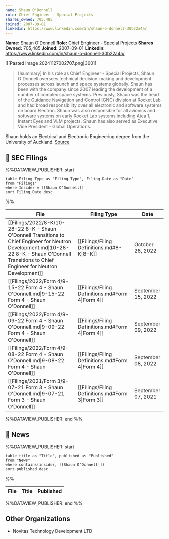 ```yaml
---
name: Shaun O'Donnell
role: Chief Engineer - Special Projects
shares_owned: 705,485
joined: 2007-09-01
linkedin: https://www.linkedin.com/in/shaun-o-donnell-30b22a4a/
---
```


**Name:** Shaun O'Donnell
**Role:** Chief Engineer - Special Projects
**Shares Owned:** 705,485
**Joined:** 2007-09-01
**Linkedin**: https://www.linkedin.com/in/shaun-o-donnell-30b22a4a/

![[Pasted image 20241127002707.png|300]]

>[!summary]
In his role as Chief Engineer - Special Projects, Shaun O'Donnell oversees technical decision-making and development processes across launch and space systems globally. Shaun has been with the company since 2007 leading the development of a number of complex space systems. Previously, Shaun was the head of the Guidance Navigation and Control (GNC) division at Rocket Lab and had broad responsibility over all electronic and software systems on board Electron. Shaun was also responsible for all avionics and software systems on early Rocket Lab systems including Atea 1, Instant Eyes and VLM projects. Shaun has also served as Executive Vice President - Global Operations.   
>
Shaun holds an Electrical and Electronic Engineering degree from the University of Auckland.
[Source](https://www.rocketlabusa.com/about/team/)


## 💼 SEC Filings
%%DATAVIEW_PUBLISHER: start
```
table Filing_Type as "Filing Type", Filing_Date as "Date"
from "Filings"
where Insider = [[Shaun O'Donnell]]
sort Filing_Date desc

```
%%

| File                                                                                                                                                                                               | Filing Type                                      | Date               |
| -------------------------------------------------------------------------------------------------------------------------------------------------------------------------------------------------- | ------------------------------------------------ | ------------------ |
| [[Filings/2022/8-K/10-28-22 8-K - Shaun O'Donnell Transitions to Chief Engineer for Neutron Development.md\|10-28-22 8-K - Shaun O'Donnell Transitions to Chief Engineer for Neutron Development]] | [[Filings/Filing Definitions.md#8-K\|8-K]]       | October 28, 2022   |
| [[Filings/2022/Form 4/9-15-22 Form 4 - Shaun O'Donnell.md\|9-15-22 Form 4 - Shaun O'Donnell]]                                                                                                      | [[Filings/Filing Definitions.md#Form 4\|Form 4]] | September 15, 2022 |
| [[Filings/2022/Form 4/9-09-22 Form 4 - Shaun O'Donnell.md\|9-09-22 Form 4 - Shaun O'Donnell]]                                                                                                      | [[Filings/Filing Definitions.md#Form 4\|Form 4]] | September 09, 2022 |
| [[Filings/2022/Form 4/9-08-22 Form 4 - Shaun O'Donnell.md\|9-08-22 Form 4 - Shaun O'Donnell]]                                                                                                      | [[Filings/Filing Definitions.md#Form 4\|Form 4]] | September 08, 2022 |
| [[Filings/2021/Form 3/9-07-21 Form 3 - Shaun O'Donnell.md\|9-07-21 Form 3 - Shaun O'Donnell]]                                                                                                      | [[Filings/Filing Definitions.md#Form 3\|Form 3]] | September 07, 2021 |

%%DATAVIEW_PUBLISHER: end %%

## 📰 News
%%DATAVIEW_PUBLISHER: start
```
table title as "Title", published as "Published"
from "News"
where contains(insider, [[Shaun O'Donnell]])
sort published desc
```
%%

| File | Title | Published |
| ---- | ----- | --------- |

%%DATAVIEW_PUBLISHER: end %%

## Other Organizations

- Novitas Technology Development LTD
